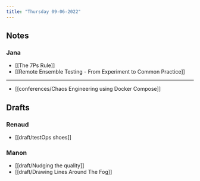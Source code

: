 ```yaml
---
title: "Thursday 09-06-2022"
---
```

## Notes
### Jana
- [[The 7Ps Rule]]
- [[Remote Ensemble Testing - From Experiment  to Common Practice]]

---

- [[conferences/Chaos Engineering using Docker Compose]]

## Drafts
### Renaud
- [[draft/testOps shoes]]

### Manon
- [[draft/Nudging the quality]]
- [[draft/Drawing Lines Around The Fog]]

